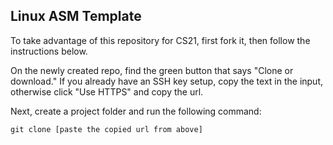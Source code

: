 Linux ASM Template
---
To take advantage of this repository for CS21, first fork it, then follow the instructions below.

On the newly created repo, find the green button that says "Clone or download." If you already have an SSH key setup, copy the text in the input, otherwise click "Use HTTPS" and copy the url. 

Next, create a project folder and run the following command:
```
git clone [paste the copied url from above]
```

